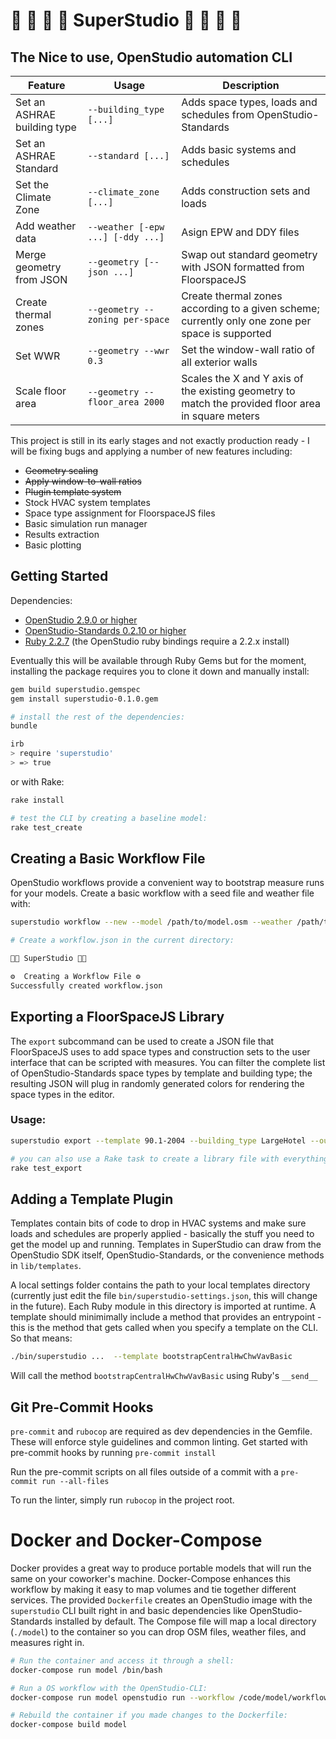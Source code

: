 # :office: :department_store: :hospital: :european_castle: SuperStudio  :european_castle: :hospital: :department_store: :office:

## The Nice to use, OpenStudio automation CLI
| Feature | Usage | Description | 
|---------|-------|-------------|
| Set an ASHRAE building type | `--building_type [...]` | Adds space types, loads and schedules from OpenStudio-Standards |
| Set an ASHRAE Standard | `--standard [...]` | Adds basic systems and schedules |
| Set the Climate Zone | `--climate_zone [...]` | Adds construction sets and loads|
| Add weather data | `--weather [-epw ...] [-ddy ...]` | Asign EPW and DDY files |
| Merge geometry from JSON | `--geometry [--json ...]` | Swap out standard geometry with JSON formatted from FloorspaceJS |
| Create thermal zones | `--geometry --zoning per-space` | Create thermal zones according to a given scheme; currently only one zone per space is supported |
| Set WWR | `--geometry --wwr 0.3` | Set the window-wall ratio of all exterior walls |
| Scale floor area | `--geometry --floor_area 2000` | Scales the X and Y axis of the existing geometry to match the provided floor area in square meters |

This project is still in its early stages and not exactly production ready - I will be fixing bugs and applying a number of new features including:
* ~~Geometry scaling~~
* ~~Apply window-to-wall ratios~~
* ~~Plugin template system~~
* Stock HVAC system templates
* Space type assignment for FloorspaceJS files
* Basic simulation run manager
* Results extraction
* Basic plotting

## Getting Started
Dependencies:
* [OpenStudio 2.9.0 or higher](https://github.com/NREL/OpenStudio/releases/tag/v2.9.1)
* [OpenStudio-Standards 0.2.10 or higher](https://rubygems.org/gems/openstudio-standards/versions/0.2.10)
* [Ruby 2.2.7](https://www.ruby-lang.org/en/downloads/releases/) (the OpenStudio ruby bindings require a 2.2.x install)

Eventually this will be available through Ruby Gems but for the moment, installing the package requires you to clone it down and manually install:
```bash
gem build superstudio.gemspec
gem install superstudio-0.1.0.gem

# install the rest of the dependencies:
bundle

irb
> require 'superstudio'
> => true
```

or with Rake:
```bash
rake install

# test the CLI by creating a baseline model:
rake test_create
```

## Creating a Basic Workflow File
OpenStudio workflows provide a convenient way to bootstrap measure runs for your models. Create a basic workflow with a seed file and weather file with:
```bash
superstudio workflow --new --model /path/to/model.osm --weather /path/to/weather.epw

# Create a workflow.json in the current directory:

🏢💡 SuperStudio 🔌🏢

⚙️  Creating a Workflow File ⚙️
Successfully created workflow.json
```

## Exporting a FloorSpaceJS Library
The `export` subcommand can be used to create a JSON file that FloorSpaceJS uses to add space types and construction sets to the user interface that can be scripted with measures. You can filter the complete list of OpenStudio-Standards space types by template and building type; the resulting JSON will plug in randomly generated colors for rendering the space types in the editor.

### Usage:
```bash
superstudio export --template 90.1-2004 --building_type LargeHotel --output ./hotel.json

# you can also use a Rake task to create a library file with everything:
rake test_export
```

## Adding a Template Plugin
Templates contain bits of code to drop in HVAC systems and make sure loads and schedules are properly applied - basically the stuff you need to get the model up and running. Templates in SuperStudio can draw from the OpenStudio SDK itself, OpenStudio-Standards, or the convenience methods in `lib/templates`. 

A local settings folder contains the path to your local templates directory (currently just edit the file `bin/superstudio-settings.json`, this will change in the future). Each Ruby module in this directory is imported at runtime. A template should minimimally include a method that provides an entrypoint - this is the method that gets called when you specify a template on the CLI. So that means:
```bash
./bin/superstudio ...  --template bootstrapCentralHwChwVavBasic
```
Will call the method `bootstrapCentralHwChwVavBasic` using Ruby's `__send__`

## Git Pre-Commit Hooks
`pre-commit` and `rubocop` are required as dev dependencies in the Gemfile. These will enforce style guidelines and common linting. Get started with pre-commit hooks by running `pre-commit install`

Run the pre-commit scripts on all files outside of a commit with a `pre-commit run --all-files`

To run the linter, simply run `rubocop` in the project root.

# Docker and Docker-Compose
Docker provides a great way to produce portable models that will run the same on your coworker's machine. Docker-Compose enhances this workflow by making it easy to map volumes and tie together different services. The provided `Dockerfile` creates an OpenStudio image with the `superstudio` CLI built right in and basic dependencies like OpenStudio-Standards installed by default. The Compose file will map a local directory (`./model`) to the container so you can drop OSM files, weather files, and measures right in. 

```bash
# Run the container and access it through a shell:
docker-compose run model /bin/bash

# Run a OS workflow with the OpenStudio-CLI:
docker-compose run model openstudio run --workflow /code/model/workflow.osm

# Rebuild the container if you made changes to the Dockerfile:
docker-compose build model
```